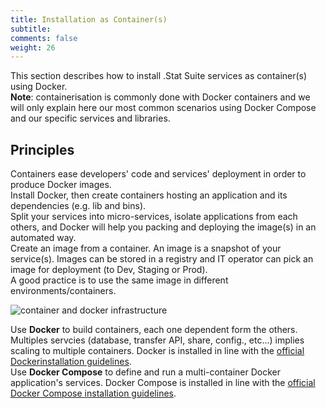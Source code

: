 ```yaml
---
title: Installation as Container(s)
subtitle: 
comments: false
weight: 26
---
```


This section describes how to install .Stat Suite services as container(s) using Docker.<br>
**Note**: containerisation is commonly done with Docker containers and we will only explain here our most common scenarios using Docker Compose and our specific services and libraries.

## Principles

Containers ease developers' code and services' deployment in order to produce Docker images.<br>
Install Docker, then create containers hosting an application and its dependencies (e.g. lib and bins).<br>
Split your services into micro-services, isolate applications from each others, and Docker will help you packing and deploying the image(s) in an automated way.<br>
Create an image from a container. An image is a snapshot of your service(s). Images can be stored in a registry and IT operator can pick an image for deployment (to Dev, Staging or Prod).<br>
A good practice is to use the same image in different environments/containers.<br>

![container and docker infrastructure](/images/container-docker-infrastructure.png)

Use **Docker** to build containers, each one dependent form the others. Multiples servcies (database, transfer API, share, config., etc...) implies scaling to multiple containers. Docker is installed in line with the [official Dockerinstallation guidelines](https://docs.docker.com/install/overview/).<br>
Use **Docker Compose** to define and run a multi-container Docker application's services. Docker Compose is installed in line with the [official Docker Compose installation guidelines](https://docs.docker.com/compose/install/).<br>
